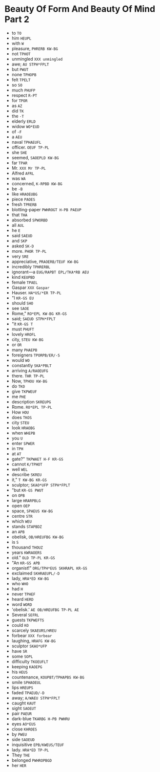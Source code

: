 # Beauty Of Form And Beauty Of Mind Part 2

* to `TO`
* him `HEUPL`
* with `W`
* pleasure, `PHRERB KW-BG`
* not `TPHOT`
* unmingled `XXX unmingled`
* awe; `AU STPH*FPLT`
* but `PWUT`
* none `TPHOPB`
* felt `TPELT`
* so `SO`
* much `PHUFP`
* respect `R-PT`
* for `TPOR`
* as `AZ`
* did `TK`
* the `-T`
* elderly `ERLD`
* widow `WO*EUD`
* of `-F`
* a `AEU`
* naval `TPHAEUFL`
* officer. `OEUF TP-PL`
* she `SHE`
* seemed, `SAOEPLD KW-BG`
* far `TPAR`
* Mr. `XXX Mr TP-PL`
* Alfred `AFRL`
* was `WA`
* concerned, `K-RPBD KW-BG`
* be `-B`
* like `HRAOEUBG`
* piece `PAOES`
* fresh `TPRERB`
* blotting-paper `PWHROGT H-PB PAEUP`
* that `THA`
* absorbed `SPWORBD`
* all `AUL`
* he `E`
* said `SAEUD`
* and `SKP`
* asked `SK-D`
* more. `PHOR TP-PL`
* very `SRE`
* appreciative, `PRAOERB/TEUF KW-BG`
* incredibly `TPHRERBL`
* ignorant—a `EUG/RAPBT EPL/TKA*RB AEU`
* kind `KEUPBD`
* female `TPAEL`
* Gaspar `XXX Gaspar`
* Hauser. `HA*US/*ER TP-PL`
* "I `KR-GS EU`
* should `SHO`
* see `SAOE`
* Rome," `RO*EPL KW-BG KR-GS`
* said; `SAEUD STPH*FPLT`
* "it `KR-GS T`
* must `PHUFT`
* lovely `HROFL`
* city, `STEU KW-BG`
* or `OR`
* many `PHAEPB`
* foreigners `TPORPB/ER/-S`
* would `WO`
* constantly `SKA*PBLT`
* arriving `A/RAOEUFG`
* there. `THR TP-PL`
* Now, `TPHOU KW-BG`
* do `TKO`
* give `TKPWEUF`
* me `PHE`
* description `SKREUPG`
* Rome. `RO*EPL TP-PL`
* How `HOU`
* does `TKOS`
* city `STEU`
* look `HRAOBG`
* when `WHEPB`
* you `U`
* enter `SPWER`
* in `TPH`
* at `AT`
* gate?" `TKPWAET H-F KR-GS`
* cannot `K/TPHOT`
* well `WEL`
* describe `SKREU`
* it," `T KW-BG KR-GS`
* sculptor; `SKAO*UFP STPH*FPLT`
* "but `KR-GS PWUT`
* on `OPB`
* large `HRARPBLG`
* open `OEP`
* space, `SPAEUS KW-BG`
* centre `STR`
* which `WEU`
* stands `STAPBDZ`
* an `APB`
* obelisk, `OB/HREUFBG KW-BG`
* is `S`
* thousand `THOUZ`
* years `KWRAOERS`
* old." `OLD TP-PL KR-GS`
* "An `KR-GS APB`
* organist!" `ORG/TPH*EUS SKHRAPL KR-GS`
* exclaimed `SKHRAEUPL/-D`
* lady, `HRA*ED KW-BG`
* who `WHO`
* had `H`
* never `TPHEF`
* heard `HERD`
* word `WORD`
* 'obelisk.' `AE OB/HREUFBG TP-PL AE`
* Several `SEFRL`
* guests `TKPWEFTS`
* could `KO`
* scarcely `SKAEURS/HREU`
* forbear `XXX forbear`
* laughing, `HRAFG KW-BG`
* sculptor `SKAO*UFP`
* have `SR`
* some `SOPL`
* difficulty `TKOEUFLT`
* keeping `KAOEPG`
* his `HEUS`
* countenance, `KOUPBT/TPHAPBS KW-BG`
* smile `SPHAOEUL`
* lips `HREUPS`
* faded `TPAEUD/-D`
* away; `A/WAEU STPH*FPLT`
* caught `KAUT`
* sight `SAOEUT`
* pair `PAEUR`
* dark-blue `TKARBG H-PB PWHRU`
* eyes `AO*EUS`
* close `KHROES`
* by `PWEU`
* side `SAOEUD`
* inquisitive `EPB/KWEUS/TEUF`
* lady. `HRA*ED TP-PL`
* They `THE`
* belonged `PWHROPBGD`
* her `HER`
